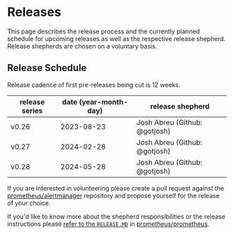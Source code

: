 # Releases
This page describes the release process and the currently planned schedule for upcoming releases as well as the respective release shepherd. Release shepherds are chosen on a voluntary basis.

## Release Schedule

Release cadence of first pre-releases being cut is 12 weeks.

| release series | date (year-month-day) | release shepherd              |
|----------------|-----------------------|-------------------------------|
| v0.26          | 2023-08-23            | Josh Abreu (Github: @gotjosh) |
| v0.27          | 2024-02-28            | Josh Abreu (Github: @gotjosh) |
| v0.28          | 2024-05-28            | Josh Abreu (Github: @gotjosh) |

If you are interested in volunteering please create a pull request against the [prometheus/alertmanager](https://github.com/afarid/alertmanager) repository and propose yourself for the release of your choice.

If you'd like to know more about the shepherd responsibilities or the release instructions please [refer to the `RELEASE.MD`](https://github.com/prometheus/prometheus/blob/main/RELEASE.md) in [prometheus/prometheus](https://github.com/prometheus/prometheus).

